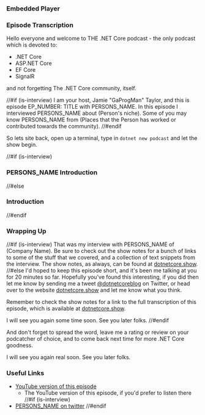 ### Embedded Player

### Episode Transcription

Hello everyone and welcome to THE .NET Core podcast - the only podcast which is devoted to:

- .NET Core
- ASP.NET Core
- EF Core
- SignalR

and not forgetting The .NET Core community, itself.

//#if (is-interview)
I am your host, Jamie "GaProgMan" Taylor, and this is episode EP_NUMBER: TITLE with PERSONS_NAME. In this episode I interviewed PERSONS_NAME about (Person's niche). Some of you may know PERSONS_NAME from (Places that the Person has worked or contributed towards the community).
//#endif

So lets site back, open up a terminal, type in `dotnet new podcast` and let the show begin.

//#if (is-interview)
### PERSONS_NAME Introduction
//#else
### Introduction
//#endif

### Wrapping Up

//#if (is-interview)
That was my interview with PERSONS_NAME of (Company Name). Be sure to check out the show notes for a bunch of links to some of the stuff that we covered, and a collection of text snippets from the interview. The show notes, as always, can be found at [dotnetcore.show](https://dotnetcore.show/).
//#else
I'd hoped to keep this episode short, and it's been me talking at you for 20 minutes so far. Hopefully you've found this interesting, if you did then let me know by sending me a tweet [@dotnetcoreblog](https://twitter.com/dotnetcoreblog/) on Twitter, or head over to the website [dotnetcore.show](https://dotnetcore.show/) and let me know what you think.

Remember to check the show notes for a link to the full transcription of this episode, which is available at [dotnetcore.show](https://dotnetcore.show/).

I will see you again some time soon. See you later folks.
//#endif

And don't forget to spread the word, leave me a rating or review on your podcatcher of choice, and to come back next time for more .NET Core goodness.

I will see you again real soon. See you later folks.

### Useful Links

- [YouTube version of this episode](https://www.youtube.com/watch?v=)
  - The YouTube version of this episode, if you'd prefer to listen there
//#if (is-interview)
- [PERSONS_NAME on twitter](https://twitter.com/PERSONS_TWITTER)
//#endif